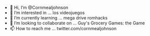 - 👋 Hi, I’m @Cornmealjohnson
- 👀 I’m interested in ... los videojuegos
- 🌱 I’m currently learning ... mega drive romhacks
- 💞️ I’m looking to collaborate on ... Guy's Grocery Games: the Game
- 📫 How to reach me ... twitter.com/cornmealjohnson

<!---
Cornmealjohnson/Cornmealjohnson is a ✨ special ✨ repository because its `README.md` (this file) appears on your GitHub profile.
You can click the Preview link to take a look at your changes.
--->
